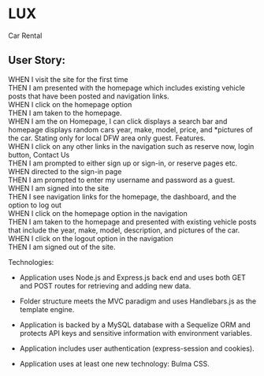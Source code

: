 # LUX
Car Rental 


## User Story:

WHEN I visit the site for the first time</br>
THEN I am presented with the homepage which includes existing vehicle posts that have been posted and navigation links.</br>
WHEN I click on the homepage option</br> 
THEN I am taken to the homepage.</br>
WHEN I am the on Homepage, I can click displays a search bar and homepage displays random cars year, make, model, price, and *pictures of the car. Stating only for local DFW area only guest. Features.</br>
WHEN I click on any other links in the navigation such as reserve now, login button, Contact Us </br>
THEN I am prompted to either sign up or sign-in, or reserve pages etc. 
WHEN directed to the sign-in page</br> 
THEN I am prompted to enter my username and password as a guest.</br>
WHEN I am signed into the site</br> 
THEN I see navigation links for the homepage, the dashboard, and the option to log out</br>
WHEN I click on the homepage option in the navigation</br> 
THEN I am taken to the homepage and presented with existing vehicle posts that include the year, make, model, description, and pictures of the car.</br>
WHEN I click on the logout option in the navigation</br> 
THEN I am signed out of the site.

Technologies:

  * Application uses Node.js and Express.js back end and uses both GET and POST routes for retrieving and adding new data.

  * Folder structure meets the MVC paradigm and uses Handlebars.js as the template engine.

  * Application is backed by a MySQL database with a Sequelize ORM and protects API keys and sensitive information with environment variables.

  * Application includes user authentication (express-session and cookies).

  * Application uses at least one new technology: Bulma CSS.





